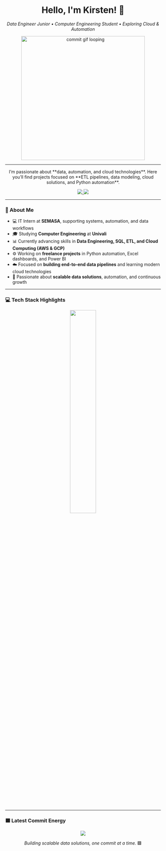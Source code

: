<h1 align="center">Hello, I'm Kirsten! 🌷</h1>

<p align="center">
  <em>Data Engineer Junior • Computer Engineering Student • Exploring Cloud & Automation</em>
</p>

<p align="center">
  <img src="https://media1.giphy.com/media/v1.Y2lkPTc5MGI3NjExNzlqMGg1MG5vMDJucWxucGo4dDR2b2FzYWthN3d6NmN0dTh4dmhhaiZlcD12MV9pbnRlcm5hbF9naWZfYnlfaWQmY3Q9Zw/3ZjmiDZOBj5SUlcAKU/giphy.gif" width="400px" alt="commit gif looping" />
</p>

---

<p align="center">
  I’m passionate about **data, automation, and cloud technologies**.  
  Here you’ll find projects focused on **ETL pipelines, data modeling, cloud solutions, and Python automation**.
</p>

<p align="center">
  <a href="https://www.linkedin.com/in/kirstenconcepcion/">
    <img src="https://img.shields.io/badge/-LinkedIn-00AB33?style=flat-square&logo=Linkedin&logoColor=white">
  </a>
  <a href="mailto:kirstenconcepcion@hotmail.com">
    <img src="https://img.shields.io/badge/-contato@kirstenluz.com-00AB33?style=flat-square&logo=Gmail&logoColor=white">
  </a>
</p>

---

### 🧠 About Me

- 💻 IT Intern at **SEMASA**, supporting systems, automation, and data workflows  
- 🎓 Studying **Computer Engineering** at **Univali**  
- 📊 Currently advancing skills in **Data Engineering, SQL, ETL, and Cloud Computing (AWS & GCP)**  
- ⚙️ Working on **freelance projects** in Python automation, Excel dashboards, and Power BI  
- ☁️ Focused on **building end-to-end data pipelines** and learning modern cloud technologies  
- 🚀 Passionate about **scalable data solutions**, automation, and continuous growth

---

### 💻 Tech Stack Highlights

<p align="center">
  <img width="41%" src="https://github-readme-stats.vercel.app/api/top-langs/?username=KirstenLuz&layout=compact&hide_border=true&title_color=00ff99&text_color=ffffff&bg_color=0d1117" />
</p>

---

### 🟩 Latest Commit Energy

<p align="center">
<img src="https://github-readme-stats.vercel.app/api?username=KirstenLuz&show_icons=true&theme=github_dark&hide_border=true&title_color=00ff99&icon_color=00ff99&text_color=ffffff" />
</p>

<p align="center">
  <em>Building scalable data solutions, one commit at a time.</em> 🟩
</p>
